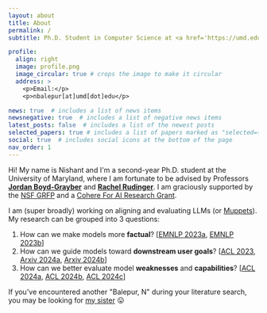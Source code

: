 ```yaml
---
layout: about
title: About
permalink: /
subtitle: Ph.D. Student in Computer Science at <a href='https://umd.edu/'>University of Maryland, College Park</a>

profile:
  align: right
  image: profile.png
  image_circular: true # crops the image to make it circular
  address: >
    <p>Email:</p>
    <p>nbalepur[at]umd[dot]edu</p>

news: true  # includes a list of news items
newsnegative: true  # includes a list of negative news items
latest_posts: false  # includes a list of the newest posts
selected_papers: true # includes a list of papers marked as "selected={true}"
social: true  # includes social icons at the bottom of the page
nav_order: 1
---
```


Hi! My name is Nishant and I'm a second-year Ph.D. student at the University of Maryland, where I am fortunate to be advised by Professors **[Jordan Boyd-Grayber](http://users.umiacs.umd.edu/~jbg/)** and **[Rachel Rudinger](https://rudinger.github.io/)**. I am graciously supported by the [NSF GRFP](https://www.nsfgrfp.org/) and a [Cohere For AI Research Grant](https://cohere.com/blog/c4ai-research-grants).

I am (super broadly) working on aligning and evaluating LLMs (or [Muppets](https://www.youtube.com/watch?v=u0DgoRVLTE8)). My research can be grouped into 3 questions: 
1. How can we make models more **factual**?
   [[EMNLP 2023a](https://arxiv.org/abs/2305.03276), [EMNLP 2023b](https://arxiv.org/abs/2310.14486)]
2. How can we guide models toward **downstream user goals**?
   [[ACL 2023](https://aclanthology.org/2023.findings-acl.14/), [Arxiv 2024a](https://arxiv.org/abs/2402.12291), [Arxiv 2024b](https://arxiv.org/abs/2406.15352)]
3. How can we better evaluate model **weaknesses** and **capabilities**?
   [[ACL 2024a](https://arxiv.org/abs/2311.07532), [ACL 2024b](https://arxiv.org/abs/2402.12483), [ACL 2024c](https://arxiv.org/abs/2407.01992)]


If you've encountered another "Balepur, N" during your literature search, you may be looking for [my sister](https://nainasb.github.io/) 😛
